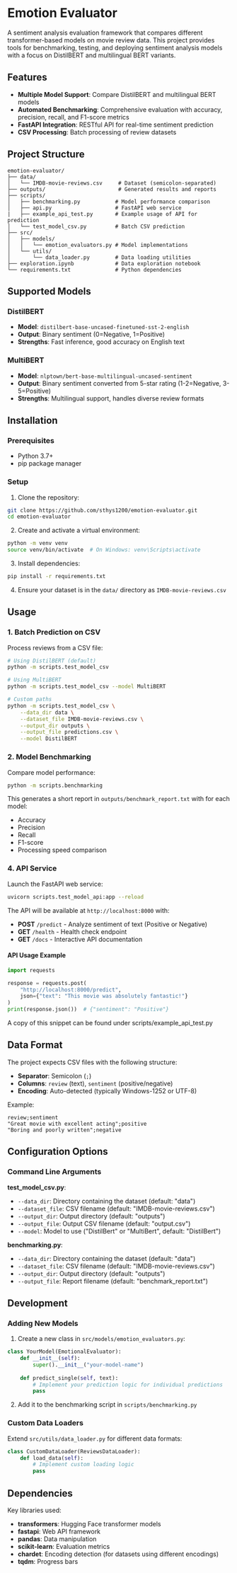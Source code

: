 # Emotion Evaluator

A sentiment analysis evaluation framework that compares different transformer-based models on movie review data. This project provides tools for benchmarking, testing, and deploying sentiment analysis models with a focus on DistilBERT and multilingual BERT variants.

## Features

- **Multiple Model Support**: Compare DistilBERT and multilingual BERT models
- **Automated Benchmarking**: Comprehensive evaluation with accuracy, precision, recall, and F1-score metrics
- **FastAPI Integration**: RESTful API for real-time sentiment prediction
- **CSV Processing**: Batch processing of review datasets

## Project Structure

```
emotion-evaluator/
├── data/
│   └── IMDB-movie-reviews.csv     # Dataset (semicolon-separated)
├── outputs/                       # Generated results and reports
├── scripts/
│   ├── benchmarking.py           # Model performance comparison
│   ├── api.py                    # FastAPI web service
|   ├── example_api_test.py       # Example usage of API for prediction
│   └── test_model_csv.py         # Batch CSV prediction
├── src/
│   ├── models/
│   │   └── emotion_evaluators.py # Model implementations
│   └── utils/
│       └── data_loader.py        # Data loading utilities
├── exploration.ipynb             # Data exploration notebook
└── requirements.txt              # Python dependencies
```

## Supported Models

### DistilBERT
- **Model**: `distilbert-base-uncased-finetuned-sst-2-english`
- **Output**: Binary sentiment (0=Negative, 1=Positive)
- **Strengths**: Fast inference, good accuracy on English text

### MultiBERT
- **Model**: `nlptown/bert-base-multilingual-uncased-sentiment`
- **Output**: Binary sentiment converted from 5-star rating (1-2=Negative, 3-5=Positive)
- **Strengths**: Multilingual support, handles diverse review formats

## Installation

### Prerequisites
- Python 3.7+
- pip package manager

### Setup

1. Clone the repository:
```bash
git clone https://github.com/sthys1200/emotion-evaluator.git
cd emotion-evaluator
```

2. Create and activate a virtual environment:
```bash
python -m venv venv
source venv/bin/activate  # On Windows: venv\Scripts\activate
```

3. Install dependencies:
```bash
pip install -r requirements.txt
```

4. Ensure your dataset is in the `data/` directory as `IMDB-movie-reviews.csv`

## Usage

### 1. Batch Prediction on CSV

Process reviews from a CSV file:
```bash
# Using DistilBERT (default)
python -m scripts.test_model_csv

# Using MultiBERT
python -m scripts.test_model_csv --model MultiBERT

# Custom paths
python -m scripts.test_model_csv \
    --data_dir data \
    --dataset_file IMDB-movie-reviews.csv \
    --output_dir outputs \
    --output_file predictions.csv \
    --model DistilBERT
```

### 2. Model Benchmarking

Compare model performance:
```bash
python -m scripts.benchmarking
```

This generates a short report in `outputs/benchmark_report.txt` with for each model:
- Accuracy
- Precision
- Recall
- F1-score
- Processing speed comparison

### 4. API Service

Launch the FastAPI web service:
```bash
uvicorn scripts.test_model_api:app --reload
```

The API will be available at `http://localhost:8000` with:
- **POST** `/predict` - Analyze sentiment of text (Positive or Negative)
- **GET** `/health` - Health check endpoint
- **GET** `/docs` - Interactive API documentation

#### API Usage Example

```python
import requests

response = requests.post(
    "http://localhost:8000/predict",
    json={"text": "This movie was absolutely fantastic!"}
)
print(response.json())  # {"sentiment": "Positive"}
```
A copy of this snippet can be found under scripts/example_api_test.py

## Data Format

The project expects CSV files with the following structure:
- **Separator**: Semicolon (`;`)
- **Columns**: `review` (text), `sentiment` (positive/negative)
- **Encoding**: Auto-detected (typically Windows-1252 or UTF-8)

Example:
```csv
review;sentiment
"Great movie with excellent acting";positive
"Boring and poorly written";negative
```

## Configuration Options

### Command Line Arguments

**test_model_csv.py**:
- `--data_dir`: Directory containing the dataset (default: "data")
- `--dataset_file`: CSV filename (default: "IMDB-movie-reviews.csv")
- `--output_dir`: Output directory (default: "outputs")
- `--output_file`: Output CSV filename (default: "output.csv")
- `--model`: Model to use ("DistilBert" or "MultiBert", default: "DistilBert")

**benchmarking.py**:
- `--data_dir`: Directory containing the dataset (default: "data")
- `--dataset_file`: CSV filename (default: "IMDB-movie-reviews.csv")
- `--output_dir`: Output directory (default: "outputs")
- `--output_file`: Report filename (default: "benchmark_report.txt")

## Development

### Adding New Models

1. Create a new class in `src/models/emotion_evaluators.py`:
```python
class YourModel(EmotionalEvaluator):
    def __init__(self):
        super().__init__("your-model-name")
    
    def predict_single(self, text):
        # Implement your prediction logic for individual predictions
        pass
```

2. Add it to the benchmarking script in `scripts/benchmarking.py`

### Custom Data Loaders

Extend `src/utils/data_loader.py` for different data formats:
```python
class CustomDataLoader(ReviewsDataLoader):
    def load_data(self):
        # Implement custom loading logic
        pass
```

## Dependencies

Key libraries used:
- **transformers**: Hugging Face transformer models
- **fastapi**: Web API framework
- **pandas**: Data manipulation
- **scikit-learn**: Evaluation metrics
- **chardet**: Encoding detection (for datasets using different encodings)
- **tqdm**: Progress bars


